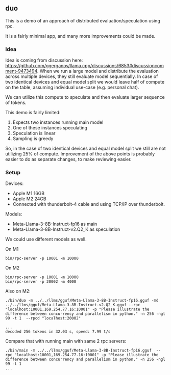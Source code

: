 ## duo

This is a demo of an approach of distributed evaluation/speculation using rpc.

It is a fairly minimal app, and many more improvements could be made. 

### Idea

Idea is coming from discussion here: https://github.com/ggerganov/llama.cpp/discussions/6853#discussioncomment-9473494.
When we run a large model and distribute the evaluation across multiple devices, they still evaluate model sequentially.
In case of two identical devices and equal model split we would leave half of compute on the table, assuming individual use-case (e.g. personal chat).

We can utilize this compute to speculate and then evaluate larger sequence of tokens.

This demo is fairly limited:
1. Expects two instances running main model
2. One of these instances speculating
3. Speculation is linear
4. Sampling is greedy

So, in the case of two identical devices and equal model split we still are not utilizing 25% of compute.
Improvement of the above points is probably easier to do as separate changes, to make reviewing easier.

### Setup

Devices:
* Apple M1 16GB 
* Apple M2 24GB
* Connected with thunderbolt-4 cable and using TCP/IP over thunderbolt. 

Models:
* Meta-Llama-3-8B-Instruct-fp16 as main
* Meta-Llama-3-8B-Instruct-v2.Q2_K as speculation

We could use different models as well.

On M1
```
bin/rpc-server -p 10001 -m 10000
```

On M2
```
bin/rpc-server -p 10001 -m 10000
bin/rpc-server -p 20002 -m 4000
```

Also on M2:
```
./bin/duo -m ../../llms/gguf/Meta-Llama-3-8B-Instruct-fp16.gguf -md ../../llms/gguf/Meta-Llama-3-8B-Instruct-v2.Q2_K.gguf --rpc "localhost:10001,169.254.77.16:10001" -p "Please illustrate the difference between concurrency and parallelism in python." -n 256 -ngl 99 -t 1  --rpcd "localhost:20002"

...
decoded 256 tokens in 32.03 s, speed: 7.99 t/s

```

Compare that with running main with same 2 rpc servers:
```
./bin/main -m ../../llms/gguf/Meta-Llama-3-8B-Instruct-fp16.gguf  --rpc "localhost:10001,169.254.77.16:10001" -p "Please illustrate the difference between concurrency and parallelism in python." -n 256 -ngl 99 -t 1
...

```


